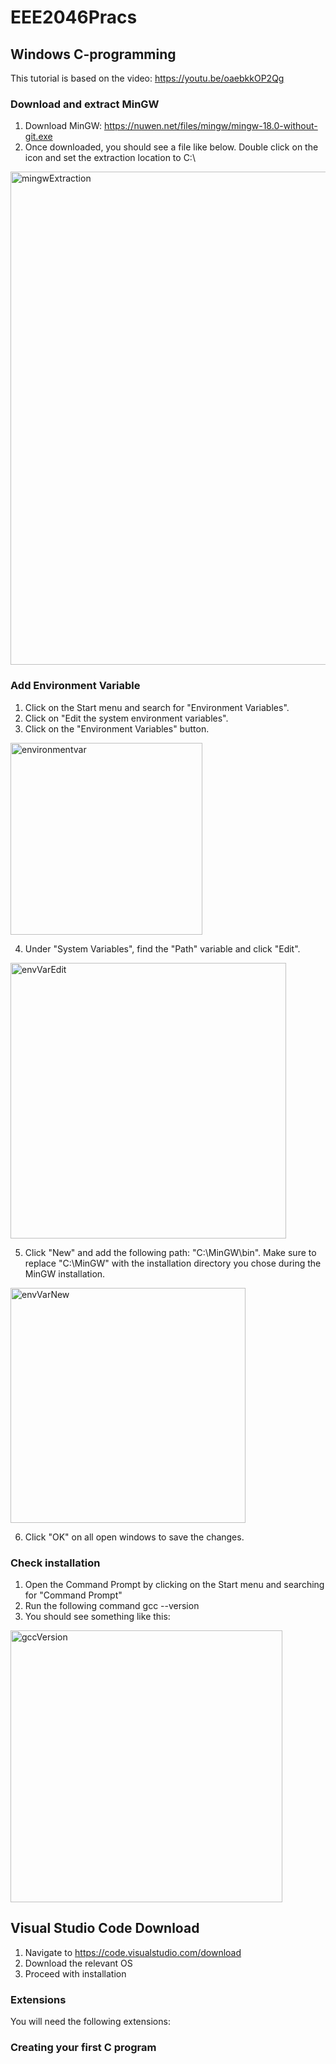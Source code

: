 # EEE2046Pracs

## Windows C-programming
This tutorial is based on the video: https://youtu.be/oaebkkOP2Qg

### Download and extract MinGW
1. Download MinGW: https://nuwen.net/files/mingw/mingw-18.0-without-git.exe
2. Once downloaded, you should see a file like below. Double click on the icon and set the extraction location to C:\
<img width="789" alt="mingwExtraction" src="https://user-images.githubusercontent.com/15980541/228197825-61c7aac9-1e05-4845-afdc-9e07c4948141.PNG">

### Add Environment Variable
1. Click on the Start menu and search for "Environment Variables".
2. Click on "Edit the system environment variables".
3. Click on the "Environment Variables" button.
<img width="307" alt="environmentvar" src="https://user-images.githubusercontent.com/15980541/228201535-a165e17b-9b05-4961-b626-07f863a0fc21.PNG">

4. Under "System Variables", find the "Path" variable and click "Edit".
<img width="441" alt="envVarEdit" src="https://user-images.githubusercontent.com/15980541/228201591-b904b791-6275-4cd5-b7f7-29836e6da9c3.PNG">

5. Click "New" and add the following path: "C:\MinGW\bin". Make sure to replace "C:\MinGW" with the installation directory you chose during the MinGW installation.
<img width="376" alt="envVarNew" src="https://user-images.githubusercontent.com/15980541/228201641-a1b5721c-db47-4e65-9625-e252f7558745.PNG">

6. Click "OK" on all open windows to save the changes.

### Check installation 
1. Open the Command Prompt by clicking on the Start menu and searching for "Command Prompt"
2. Run the following command
gcc --version
3. You should see something like this:
<img width="435" alt="gccVersion" src="https://user-images.githubusercontent.com/15980541/228206129-94ef09df-2c4a-4442-8f3c-c5eb86b022e7.PNG">


## Visual Studio Code Download
1. Navigate to https://code.visualstudio.com/download
2. Download the relevant OS
3. Proceed with installation 


### Extensions
You will need the following extensions:

### Creating your first C program
